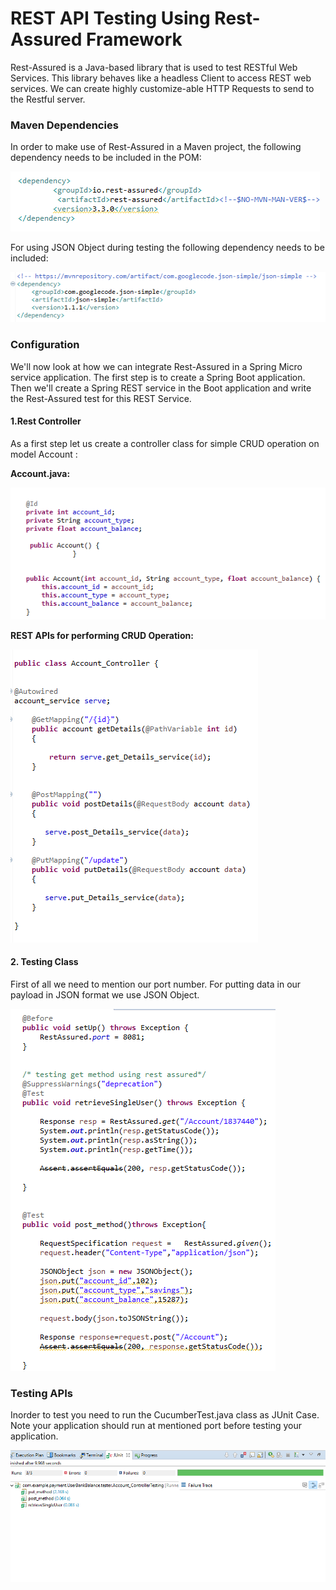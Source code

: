# REST API Testing Using Rest-Assured Framework
Rest-Assured is a Java-based library that is used to test RESTful Web Services. This library behaves like a headless Client to access REST web services. We can create highly customize-able HTTP Requests to send to the Restful server.

### Maven Dependencies
In order to make use of Rest-Assured in a Maven project, the following dependency needs to be included in the POM:

![](image/rest_assured.png)

For using JSON Object during testing the following dependency needs to be included:

![](image/jsom.png)

### Configuration

We'll now look at how we can integrate Rest-Assured in a Spring Micro service application. The first step is to create a Spring Boot application. Then we'll create a Spring REST service in the Boot application and write the Rest-Assured test for this REST Service.

#### 1.Rest Controller

As a first step let us create a controller class for simple CRUD operation on model Account :

**Account.java:**

![](image/Account.png)


**REST APIs for performing CRUD Operation:**


![](image/Controller.png)

#### 2. Testing Class

First of all we need to mention our port number. For putting data in our payload in JSON format we use JSON Object.

![](image/Test.png)

### Testing APIs

Inorder to test you need to run the CucumberTest.java class as JUnit Case. Note your application should run at mentioned port before testing your application.

 ![](image/testing.png)



